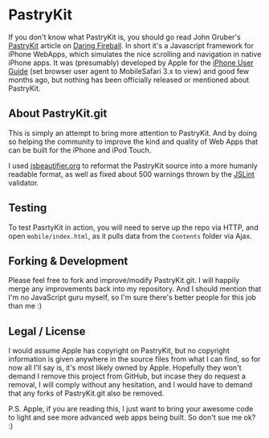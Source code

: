 # PastryKit

If you don't know what PastryKit is, you should go read John Gruber's [PastryKit][dfpk] article on [Daring Fireball][df]. In short it's a Javascript framework for iPhone WebApps, which simulates the nice scrolling and navigation in native iPhone apps. It was (presumably) developed by Apple for the [iPhone User Guide][ipug] (set browser user agent to MobileSafari 3.x to view) and good few months ago, but nothing has been officially released or mentioned about PastryKit.


## About PastryKit.git

This is simply an attempt to bring more attention to PastryKit. And by doing so helping the community to improve the kind and quality of Web Apps that can be built for the iPhone and iPod Touch.

I used [jsbeautifier.org][jsb] to reformat the PastryKit source into a more humanly readable format, as well as fixed about 500 warnings thrown by the [JSLint][jslint] validator.


## Testing

To test PasrtyKit in action, you will need to serve up the repo via HTTP, and open `mobile/index.html`, as it pulls data from the `Contents` folder via Ajax.


## Forking & Development

Please feel free to fork and improve/modify PastryKit.git. I will happily merge any improvements back into my repository. And I should mention that I'm no JavaScript guru myself, so I'm sure there's better people for this job than me :)


## Legal / License

I would assume Apple has copyright on PastryKit, but no copyright information is given anywhere in the source files from what I can find, so for now all I'll say is, it's most likely owned by Apple. Hopefully they won't demand I remove this project from GitHub, but incase they do request a removal, I will comply without any hesitation, and I would have to demand that any forks of PastryKit.git also be removed.

P.S. Apple, if you are reading this, I just want to bring your awesome code to light and see more advanced web apps being built. So don't sue me ok? :)



[df]: http://daringfireball.net/
[dfpk]: http://daringfireball.net/2009/12/pastrykit
[ipug]: http://help.apple.com/iphone/3/mobile/
[jsb]: http://jsbeautifier.org/
[jslint]: http://www.jslint.com/